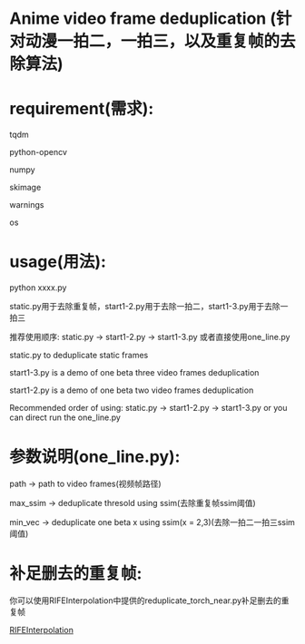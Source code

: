 # Anime video frame deduplication (针对动漫一拍二，一拍三，以及重复帧的去除算法)

# requirement(需求):

tqdm

python-opencv

numpy

skimage

warnings

os

# usage(用法):

python xxxx.py

static.py用于去除重复帧，start1-2.py用于去除一拍二，start1-3.py用于去除一拍三

推荐使用顺序: static.py -> start1-2.py -> start1-3.py 或者直接使用one_line.py

static.py to deduplicate static frames

start1-3.py is a demo of one beta three video frames deduplication

start1-2.py is a demo of one beta two video frames deduplication

Recommended order of using: static.py -> start1-2.py -> start1-3.py or you can direct run the one_line.py

# 参数说明(one_line.py):

path -> path to video frames(视频帧路径)

max_ssim -> deduplicate thresold using ssim(去除重复帧ssim阈值)

min_vec -> deduplicate one beta x using ssim(x = 2,3)(去除一拍二一拍三ssim阈值)

# 补足删去的重复帧:

你可以使用RIFEInterpolation中提供的reduplicate_torch_near.py补足删去的重复帧

[RIFEInterpolation](https://github.com/YiWeiHuang-stack/RIFEInterpolation)

